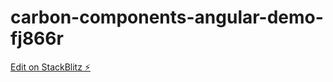 # carbon-components-angular-demo-fj866r

[Edit on StackBlitz ⚡️](https://stackblitz.com/edit/carbon-components-angular-demo-fj866r)